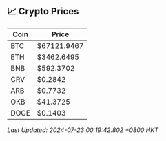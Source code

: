 ## 📈 Crypto Prices

| Coin | Price |
| ---- | ----- |
| BTC | $67121.9467 |
| ETH | $3462.6495 |
| BNB | $592.3702 |
| CRV | $0.2842 |
| ARB | $0.7732 |
| OKB | $41.3725 |
| DOGE | $0.1403 |

_Last Updated: 2024-07-23 00:19:42.802 +0800 HKT_